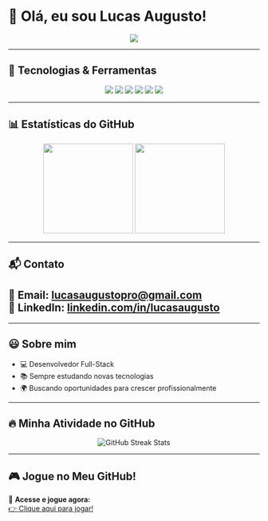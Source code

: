 # 👋 Olá, eu sou Lucas Augusto!

<p align="center">
  <a href="https://git.io/typing-svg">
    <img src="https://readme-typing-svg.herokuapp.com?color=%2336BCF7&center=true&vCenter=true&lines=Desenvolvedor+Full-Stack;Apaixonado+por+tecnologia;Sempre+aprendendo+novas+coisas!">
  </a>
</p>

---

## 🔧 **Tecnologias & Ferramentas**  

<p align="center">
  <img src="https://img.shields.io/badge/HTML5-E34F26?style=for-the-badge&logo=html5&logoColor=white"/>
  <img src="https://img.shields.io/badge/CSS3-1572B6?style=for-the-badge&logo=css3&logoColor=white"/>
  <img src="https://img.shields.io/badge/JavaScript-F7DF1E?style=for-the-badge&logo=javascript&logoColor=black"/>
  <img src="https://img.shields.io/badge/React-61DAFB?style=for-the-badge&logo=react&logoColor=black"/>
  <img src="https://img.shields.io/badge/Node.js-339933?style=for-the-badge&logo=nodedotjs&logoColor=white"/>
  <img src="https://img.shields.io/badge/Git-F05032?style=for-the-badge&logo=git&logoColor=white"/>
</p>

---

## 📊 **Estatísticas do GitHub**  

<p align="center">
  <img height="180em" src="https://github-readme-stats.vercel.app/api?username=lucasaugustopro&show_icons=true&theme=dark&include_all_commits=true&count_private=true"/>
  <img height="180em" src="https://github-readme-stats.vercel.app/api/top-langs/?username=lucasaugustopro&layout=compact&langs_count=7&theme=dark"/>
</p>

---

## 📬 **Contato**  

📧 Email: [lucasaugustopro@gmail.com](mailto:lucasaugustopro@gmail.com)  
💼 LinkedIn: [linkedin.com/in/lucasaugusto](https://linkedin.com/in/lucas-augusto77)
---

---

## 😃 **Sobre mim**  

- 💻 Desenvolvedor Full-Stack  
- 📚 Sempre estudando novas tecnologias  
- 🌍 Buscando oportunidades para crescer profissionalmente  

---

## 🔥 Minha Atividade no GitHub  
<p align="center">
  <img src="https://github-readme-streak-stats.herokuapp.com/?user=lucasaugustopro&theme=dark&hide_border=false" alt="GitHub Streak Stats" />
</p>

---

## 🎮 Jogue no Meu GitHub!  

🔗 **Acesse e jogue agora:**  
[👉 Clique aqui para jogar!](https://lucasaugustopro.github.io/Jogo-Interativo/)  




